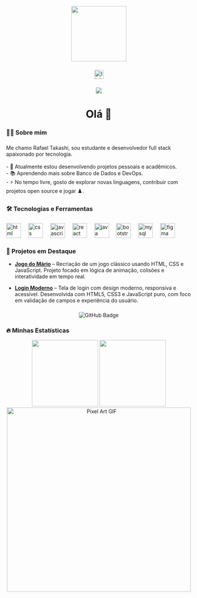 <div align="center">
  <img height="150" src="https://media.giphy.com/media/M9gbBd9nbDrOTu1Mqx/giphy.gif" />
</div>

###

<div align="center">
  <a href="https://www.linkedin.com/in/rafael-takashi-iwata-689799283/" target="_blank">
    <img src="https://img.shields.io/static/v1?message=LinkedIn&logo=linkedin&label=&color=0077B5&logoColor=white&labelColor=&style=for-the-badge" height="25" alt="linkedin logo" />
  </a>
</div>

###

<div align="center">
  <img src="https://visitor-badge.laobi.icu/badge?page_id=rafaeltakashi.rafaeltakashi&" />
</div>

###

<h1 align="center">Olá 👋</h1>

###

<h3 align="left">👨‍💻 Sobre mim</h3>

###

<p align="left">
  Me chamo Rafael Takashi, sou estudante e desenvolvedor full stack apaixonado por tecnologia.<br><br>
  - 🔭 Atualmente estou desenvolvendo projetos pessoais e acadêmicos.<br>
  - 📚 Aprendendo mais sobre Banco de Dados e DevOps.<br>
  - ⚡ No tempo livre, gosto de explorar novas linguagens, contribuir com projetos open source e jogar ♟️.
</p>

###

<h3 align="left">🛠 Tecnologias e Ferramentas</h3>

###

<div align="left">
  <img src="https://cdn.jsdelivr.net/gh/devicons/devicon/icons/html5/html5-original.svg" height="40" alt="html logo" />
  <img width="12" />
  <img src="https://cdn.jsdelivr.net/gh/devicons/devicon/icons/css3/css3-original.svg" height="40" alt="css logo" />
  <img width="12" />
  <img src="https://cdn.jsdelivr.net/gh/devicons/devicon/icons/javascript/javascript-original.svg" height="40" alt="javascript logo" />
  <img width="12" />
  <img src="https://cdn.jsdelivr.net/gh/devicons/devicon/icons/react/react-original.svg" height="40" alt="react logo" />
  <img width="12" />
  <img src="https://cdn.jsdelivr.net/gh/devicons/devicon/icons/java/java-original.svg" height="40" alt="java logo" />
  <img width="12" />
  <img src="https://cdn.jsdelivr.net/gh/devicons/devicon/icons/bootstrap/bootstrap-original.svg" height="40" alt="bootstrap logo" />
  <img width="12" />
  <img src="https://cdn.jsdelivr.net/gh/devicons/devicon/icons/mysql/mysql-original.svg" height="40" alt="mysql logo" />
  <img width="12" />
  <img src="https://cdn.jsdelivr.net/gh/devicons/devicon/icons/figma/figma-original.svg" height="40" alt="figma logo" />
</div>

###

### 🌟 Projetos em Destaque

- **[Jogo do Mário](https://github.com/RafaelTakashiI/Mario-jogo)** – Recriação de um jogo clássico usando HTML, CSS e JavaScript. Projeto focado em lógica de animação, colisões e interatividade em tempo real.

- **[Login Moderno](https://github.com/RafaelTakashiI/Login-Moderno)** – Tela de login com design moderno, responsiva e acessível. Desenvolvida com HTML5, CSS3 e JavaScript puro, com foco em validação de campos e experiência do usuário.

###

<div align="center">
  <img src="https://img.shields.io/github/followers/RafaelTakashiI?label=Follow&style=social" alt="GitHub Badge"/>
</div>

###

<h3 align="left">🔥 Minhas Estatísticas</h3>

<div align="center">
  <img height="180em" src="https://github-readme-stats.vercel.app/api?username=RafaelTakashiI&show_icons=true&theme=dark&include_all_commits=true&count_private=true"/>
  <img height="180em" src="https://github-readme-stats.vercel.app/api/top-langs/?username=RafaelTakashiI&layout=compact&langs_count=7&theme=dark"/>
</div>
<div align="center">
  <img src="https://github.com/RafaelTakashiI/gif/raw/main/pixel-art.gif" alt="Pixel Art GIF" width="500"/>
</div>




